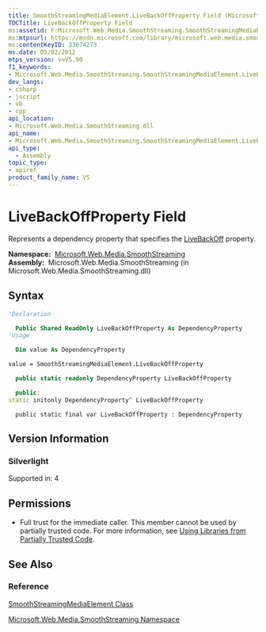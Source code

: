 ```yaml
---
title: SmoothStreamingMediaElement.LiveBackOffProperty Field (Microsoft.Web.Media.SmoothStreaming)
TOCTitle: LiveBackOffProperty Field
ms:assetid: F:Microsoft.Web.Media.SmoothStreaming.SmoothStreamingMediaElement.LiveBackOffProperty
ms:mtpsurl: https://msdn.microsoft.com/library/microsoft.web.media.smoothstreaming.smoothstreamingmediaelement.livebackoffproperty(v=VS.90)
ms:contentKeyID: 33674273
ms.date: 05/02/2012
mtps_version: v=VS.90
f1_keywords:
- Microsoft.Web.Media.SmoothStreaming.SmoothStreamingMediaElement.LiveBackOffProperty
dev_langs:
- csharp
- jscript
- vb
- cpp
api_location:
- Microsoft.Web.Media.SmoothStreaming.dll
api_name:
- Microsoft.Web.Media.SmoothStreaming.SmoothStreamingMediaElement.LiveBackOffProperty
api_type:
  - Assembly
topic_type:
- apiref
product_family_name: VS
---
```


# LiveBackOffProperty Field

Represents a dependency property that specifies the [LiveBackOff](smoothstreamingmediaelement-livebackoff-property-microsoft-web-media-smoothstreaming_1.md) property.

**Namespace:**  [Microsoft.Web.Media.SmoothStreaming](microsoft-web-media-smoothstreaming-namespace_1.md)  
**Assembly:**  Microsoft.Web.Media.SmoothStreaming (in Microsoft.Web.Media.SmoothStreaming.dll)

## Syntax

```vb
'Declaration

  Public Shared ReadOnly LiveBackOffProperty As DependencyProperty
'Usage

  Dim value As DependencyProperty

value = SmoothStreamingMediaElement.LiveBackOffProperty
```

```csharp
  public static readonly DependencyProperty LiveBackOffProperty
```

```cpp
  public:
static initonly DependencyProperty^ LiveBackOffProperty
```

```jscript
  public static final var LiveBackOffProperty : DependencyProperty
```

## Version Information

### Silverlight

Supported in: 4  

## Permissions

  - Full trust for the immediate caller. This member cannot be used by partially trusted code. For more information, see [Using Libraries from Partially Trusted Code](https://msdn.microsoft.com/library/8skskf63).

## See Also

### Reference

[SmoothStreamingMediaElement Class](smoothstreamingmediaelement-class-microsoft-web-media-smoothstreaming_1.md)

[Microsoft.Web.Media.SmoothStreaming Namespace](microsoft-web-media-smoothstreaming-namespace_1.md)
